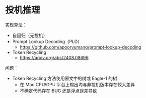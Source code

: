 # 投机推理

实现算法：
- 自回归（无投机）
- Prompt Lookup Decoding（PLD）
    - https://github.com/apoorvumang/prompt-lookup-decoding
- Token Recycling
    - https://arxiv.org/abs/2408.08696

问题：
- Token Recycling 方法使用原文中的树或 Eagle-1 的树
    - 在 Mac CPU/GPU 平台上输出均与非投机版本存在较大差异
    - 不确定代码存在 BUG 还是浮点误差导致
